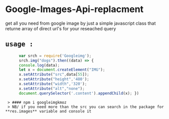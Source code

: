 # Google-Images-Api-replacment
get all you need from google image by just a simple javascript class that returne array of direct url's for your reseached query 

## <kbd>usage :</kbd>
```javascript
      var srch = require('Googleimg');
      srch.img("dogs").then((data) => {
      console.log(data);
      let x = document.createElement("IMG");
      x.setAttribute("src",data[55]);
      x.setAttribute("height",'480');
      x.setAttribute("width",'320');
      x.setAttribute("alt","none");
      document.querySelector('.content').appendChild(x); })
```
     > #### npm i googleimgkmoz
     > NB/ if you need more than the src you can search in the package for **res.images** variable and console it
